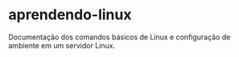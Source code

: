 # aprendendo-linux
Documentação dos comandos básicos de Linux e configuração de ambiente em um servidor Linux.
